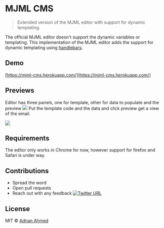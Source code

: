 # MJML CMS
> Extended version of the MJML editor with support for dynamic templating. 

The official MJML editor doesn't support the dynamic variables or templating. This implementation of the MJML editor adds the support for dynamic templating using [handlebars](https://handlebarsjs.com/).

## Demo
[https://mjml-cms.herokuapp.com/](https://mjml-cms.herokuapp.com/)

## Previews
Editor has three panels, one for template, other for data to populate and the preview
![](https://i.imgur.com/nJvYapC.png)
Put the template code and the data and click preview get a view of the email.

![](https://i.imgur.com/LixxQ2c.png)

## Requirements

The editor only works in Chrome for now, however support for firefox and Safari is under way.

## Contributions
* Spread the word
* Open pull requests
* Reach out with any feedback [![Twitter URL](https://img.shields.io/twitter/url/https/twitter.com/idnan_se.svg?style=social&label=Follow%20%40idnan_se)](https://twitter.com/idnan_se)

## License
MIT © [Adnan Ahmed](https://adnanahmed.info)
